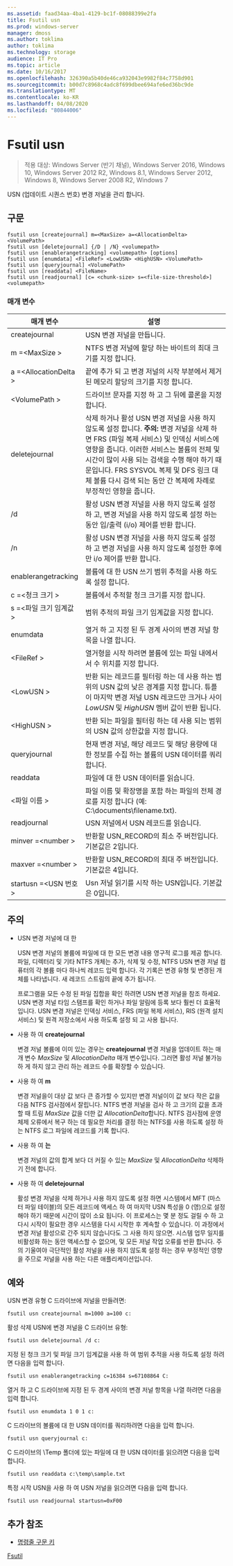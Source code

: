 ```yaml
---
ms.assetid: faad34aa-4ba1-4129-bc1f-08088399e2fa
title: Fsutil usn
ms.prod: windows-server
manager: dmoss
ms.author: toklima
author: toklima
ms.technology: storage
audience: IT Pro
ms.topic: article
ms.date: 10/16/2017
ms.openlocfilehash: 326390a5b40de46ca932043e9982f84c7758d901
ms.sourcegitcommit: b00d7c8968c4adc8f699dbee694afe6ed36bc9de
ms.translationtype: MT
ms.contentlocale: ko-KR
ms.lasthandoff: 04/08/2020
ms.locfileid: "80844006"
---
```

# <a name="fsutil-usn"></a>Fsutil usn
>적용 대상: Windows Server (반기 채널), Windows Server 2016, Windows 10, Windows Server 2012 R2, Windows 8.1, Windows Server 2012, Windows 8, Windows Server 2008 R2, Windows 7

USN (업데이트 시퀀스 번호) 변경 저널을 관리 합니다.

## <a name="syntax"></a>구문

```
fsutil usn [createjournal] m=<MaxSize> a=<AllocationDelta> <VolumePath>
fsutil usn [deletejournal] {/D | /N} <volumepath>
fsutil usn [enablerangetracking] <volumepath> [options]
fsutil usn [enumdata] <FileRef> <LowUSN> <HighUSN> <VolumePath>
fsutil usn [queryjournal] <VolumePath>
fsutil usn [readdata] <FileName>
fsutil usn [readjournal] [c= <chunk-size> s=<file-size-threshold>] <volumepath>
```

### <a name="parameters"></a>매개 변수

|매개 변수|설명|
|-------------|---------------|
|createjournal|USN 변경 저널을 만듭니다.|
|m =\<MaxSize >|NTFS 변경 저널에 할당 하는 바이트의 최대 크기를 지정 합니다.|
|a =\<AllocationDelta >|끝에 추가 되 고 변경 저널의 시작 부분에서 제거 된 메모리 할당의 크기를 지정 합니다.|
|\<VolumePath >|드라이브 문자를 지정 하 고 그 뒤에 콜론을 지정 합니다.|
|deletejournal|삭제 하거나 활성 USN 변경 저널을 사용 하지 않도록 설정 합니다. **주의:** 변경 저널을 삭제 하면 FRS (파일 복제 서비스) 및 인덱싱 서비스에 영향을 줍니다. 이러한 서비스는 볼륨의 전체 및 시간이 많이 사용 되는 검색을 수행 해야 하기 때문입니다. FRS SYSVOL 복제 및 DFS 링크 대체 볼륨 다시 검색 되는 동안 간 복제에 차례로 부정적인 영향을 줍니다.|
|/d|활성 USN 변경 저널을 사용 하지 않도록 설정 하 고, 변경 저널을 사용 하지 않도록 설정 하는 동안 입/출력 (i/o) 제어를 반환 합니다.|
|/n|활성 USN 변경 저널을 사용 하지 않도록 설정 하 고 변경 저널을 사용 하지 않도록 설정한 후에만 i/o 제어를 반환 합니다.|
|enablerangetracking|볼륨에 대 한 USN 쓰기 범위 추적을 사용 하도록 설정 합니다.|
|c =\<청크 크기 >|볼륨에서 추적할 청크 크기를 지정 합니다.|
|s =\<파일 크기 임계값 >|범위 추적의 파일 크기 임계값을 지정 합니다.|
|enumdata|열거 하 고 지정 된 두 경계 사이의 변경 저널 항목을 나열 합니다.|
|\<FileRef >|열거형을 시작 하려면 볼륨에 있는 파일 내에서 서 수 위치를 지정 합니다.|
|\<LowUSN >|반환 되는 레코드를 필터링 하는 데 사용 하는 범위의 USN 값의 낮은 경계를 지정 합니다. 튜플이 마지막 변경 저널 USN 레코드만 크거나 사이 *LowUSN* 및 *HighUSN* 멤버 값이 반환 됩니다.|
|\<HighUSN >|반환 되는 파일을 필터링 하는 데 사용 되는 범위의 USN 값의 상한값을 지정 합니다.|
|queryjournal|현재 변경 저널, 해당 레코드 및 해당 용량에 대 한 정보를 수집 하는 볼륨의 USN 데이터를 쿼리 합니다.|
|readdata|파일에 대 한 USN 데이터를 읽습니다.|
|\<파일 이름 >|파일 이름 및 확장명을 포함 하는 파일의 전체 경로를 지정 합니다 (예: C:\documents\filename.txt).|
|readjournal|USN 저널에서 USN 레코드를 읽습니다.|
|minver =\<number >|반환할 USN_RECORD의 최소 주 버전입니다. 기본값은 2입니다.|
|maxver =\<number >|반환할 USN_RECORD의 최대 주 버전입니다. 기본값은 4입니다.|
|startusn =\<USN 번호 >|Usn 저널 읽기를 시작 하는 USN입니다. 기본값은 0입니다.|


## <a name="remarks"></a>주의

-   USN 변경 저널에 대 한

    USN 변경 저널의 볼륨에 파일에 대 한 모든 변경 내용 영구적 로그를 제공 합니다. 파일, 디렉터리 및 기타 NTFS 개체는 추가, 삭제 및 수정, NTFS USN 변경 저널 컴퓨터의 각 볼륨 마다 하나씩 레코드 입력 합니다. 각 기록은 변경 유형 및 변경된 개체를 나타냅니다. 새 레코드 스트림의 끝에 추가 됩니다.

    프로그램을 모든 수정 된 파일 집합을 확인 하려면 USN 변경 저널을 참조 하세요. USN 변경 저널 타임 스탬프를 확인 하거나 파일 알림에 등록 보다 훨씬 더 효율적입니다. USN 변경 저널은 인덱싱 서비스, FRS (파일 복제 서비스), RIS (원격 설치 서비스) 및 원격 저장소에서 사용 하도록 설정 되 고 사용 됩니다.

-   사용 하 여 **createjournal**

    변경 저널 볼륨에 이미 있는 경우는 **createjournal** 변경 저널을 업데이트 하는 매개 변수 *MaxSize* 및 *AllocationDelta* 매개 변수입니다. 그러면 활성 저널 불가능 하 게 하지 않고 관리 하는 레코드 수를 확장할 수 있습니다.

-   사용 하 여 **m**

    변경 저널을이 대상 값 보다 큰 증가할 수 있지만 변경 저널이이 값 보다 작은 값을 다음 NTFS 검사점에서 잘립니다. NTFS 변경 저널을 검사 하 고 크기의 값을 초과할 때 트림 *MaxSize* 값을 더한 값 *AllocationDelta*합니다. NTFS 검사점에 운영 체제 오류에서 복구 하는 데 필요한 처리를 결정 하는 NTFS를 사용 하도록 설정 하는 NTFS 로그 파일에 레코드를 기록 합니다.

-   사용 하 여 **는**

    변경 저널의 값의 합계 보다 더 커질 수 있는 *MaxSize* 및 *AllocationDelta* 삭제하기 전에 합니다.

-   사용 하 여 **deletejournal**

    활성 변경 저널을 삭제 하거나 사용 하지 않도록 설정 하면 시스템에서 MFT (마스터 파일 테이블)의 모든 레코드에 액세스 하 여 마지막 USN 특성을 0 (영)으로 설정 해야 하기 때문에 시간이 많이 소요 됩니다. 이 프로세스는 몇 분 정도 걸릴 수 하 고 다시 시작이 필요한 경우 시스템을 다시 시작한 후 계속할 수 있습니다. 이 과정에서 변경 저널 활성으로 간주 되지 않습니다도 그 사용 하지 않으면. 시스템 업무 일지를 비활성화 하는 동안 액세스할 수 없으며, 및 모든 저널 작업 오류를 반환 합니다. 주의 기울여야 극단적인 활성 저널을 사용 하지 않도록 설정 하는 경우 부정적인 영향을 주므로 저널을 사용 하는 다른 애플리케이션입니다.

## <a name="examples"></a><a name="BKMK_examples"></a>예와
USN 변경 유형 C 드라이브에 저널을 만들려면:

```
fsutil usn createjournal m=1000 a=100 c:
```

활성 삭제 USN에 변경 저널을 C 드라이브 유형:

```
fsutil usn deletejournal /d c:
```

지정 된 청크 크기 및 파일 크기 임계값을 사용 하 여 범위 추적을 사용 하도록 설정 하려면 다음을 입력 합니다.

```
fsutil usn enablerangetracking c=16384 s=67108864 C:
```

열거 하 고 C 드라이브에 지정 된 두 경계 사이의 변경 저널 항목을 나열 하려면 다음을 입력 합니다.

```
fsutil usn enumdata 1 0 1 c:
```

C 드라이브의 볼륨에 대 한 USN 데이터를 쿼리하려면 다음을 입력 합니다.

```
fsutil usn queryjournal c:
```

C 드라이브의 \Temp 폴더에 있는 파일에 대 한 USN 데이터를 읽으려면 다음을 입력 합니다.

```
fsutil usn readdata c:\temp\sample.txt
```

특정 시작 USN을 사용 하 여 USN 저널을 읽으려면 다음을 입력 합니다.

```
fsutil usn readjournal startusn=0xF00
```

## <a name="additional-references"></a>추가 참조
- [명령줄 구문 키](command-line-syntax-key.md)

[Fsutil](Fsutil.md)


